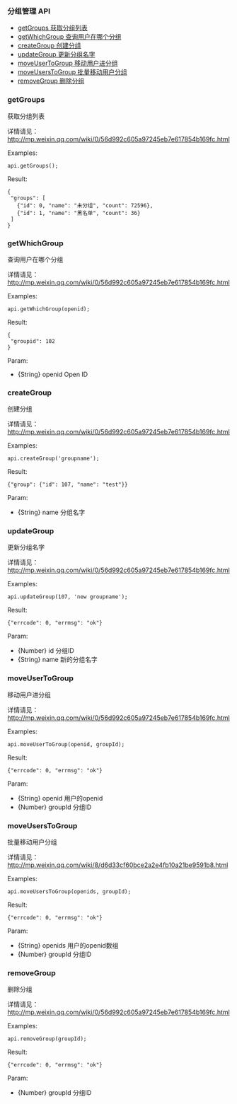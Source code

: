### 分组管理 API

- [getGroups 获取分组列表](#getGroups)
- [getWhichGroup 查询用户在哪个分组](#getWhichGroup)
- [createGroup 创建分组](#createGroup)
- [updateGroup 更新分组名字](#updateGroup)
- [moveUserToGroup 移动用户进分组](#moveUserToGroup)
- [moveUsersToGroup 批量移动用户分组](#moveUsersToGroup)
- [removeGroup 删除分组](#removeGroup)



### getGroups
获取分组列表

详情请见：<http://mp.weixin.qq.com/wiki/0/56d992c605a97245eb7e617854b169fc.html>

Examples:
```
api.getGroups();
```
Result:
```
{
 "groups": [
   {"id": 0, "name": "未分组", "count": 72596},
   {"id": 1, "name": "黑名单", "count": 36}
 ]
}
```

### getWhichGroup
查询用户在哪个分组

详情请见：<http://mp.weixin.qq.com/wiki/0/56d992c605a97245eb7e617854b169fc.html>

Examples:
```
api.getWhichGroup(openid);
```
Result:
```
{
 "groupid": 102
}
```
Param:
- {String} openid Open ID

### createGroup
创建分组

详情请见：<http://mp.weixin.qq.com/wiki/0/56d992c605a97245eb7e617854b169fc.html>

Examples:
```
api.createGroup('groupname');
```
Result:
```
{"group": {"id": 107, "name": "test"}}
```
Param:
- {String} name 分组名字

### updateGroup
更新分组名字

详情请见：<http://mp.weixin.qq.com/wiki/0/56d992c605a97245eb7e617854b169fc.html>

Examples:
```
api.updateGroup(107, 'new groupname');
```
Result:
```
{"errcode": 0, "errmsg": "ok"}
```
Param:
- {Number} id 分组ID
- {String} name 新的分组名字

### moveUserToGroup
移动用户进分组

详情请见：<http://mp.weixin.qq.com/wiki/0/56d992c605a97245eb7e617854b169fc.html>

Examples:
```
api.moveUserToGroup(openid, groupId);
```
Result:
```
{"errcode": 0, "errmsg": "ok"}
```
Param:
- {String} openid 用户的openid
- {Number} groupId 分组ID
     
### moveUsersToGroup
批量移动用户分组

详情请见：<http://mp.weixin.qq.com/wiki/8/d6d33cf60bce2a2e4fb10a21be9591b8.html>

Examples:
```
api.moveUsersToGroup(openids, groupId);
```
Result:
```
{"errcode": 0, "errmsg": "ok"}
```
Param:
- {String} openids 用户的openid数组
- {Number} groupId 分组ID


### removeGroup
删除分组

详情请见：<http://mp.weixin.qq.com/wiki/0/56d992c605a97245eb7e617854b169fc.html>

Examples:
```
api.removeGroup(groupId);
```
Result:
```
{"errcode": 0, "errmsg": "ok"}
```
Param:
- {Number} groupId 分组ID